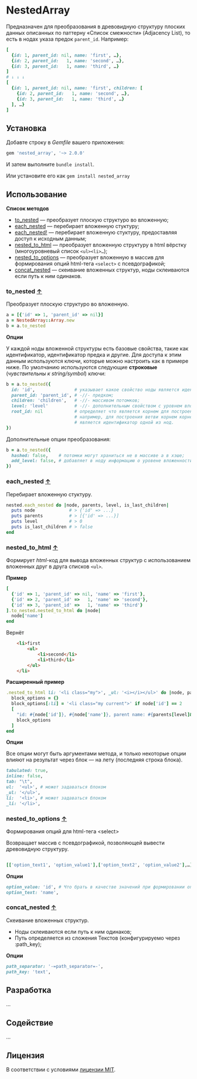 # NestedArray

Предназначен для преобразования в древовидную структуру плоских данных описанных по паттерну «Список смежности» (Adjacency List), то есть в нодах указа предок `parent_id`. Например:

```ruby
[
  {id: 1, parent_id: nil, name: 'first', …},
  {id: 2, parent_id:   1, name: 'second', …},
  {id: 3, parent_id:   1, name: 'third', …}
]
# ↓ ↓ ↓
[
  {id: 1, parent_id: nil, name: 'first', children: [
    {id: 2, parent_id:   1, name: 'second', …},
    {id: 3, parent_id:   1, name: 'third', …}
  ], …}
]
```




## Установка

Добавте строку в _Gemfile_ вашего приложения:

```ruby
gem 'nested_array', '~> 2.0.0'
```

И затем выполните `bundle install`.

Или установите его как `gem install nested_array`




## Использование

<a name="methods"></a>
__Список методов__

* [to_nested](#to_nested) — преобразует плоскую структуро во вложенную;
* [each_nested](#each_nested) — перебирает вложенную стуктуру;
* [each_nested!](#each_nested) — перебирает вложенную стуктуру, предоставляя доступ к исходным данным;
* [nested_to_html](#nested_to_html) — преобразует вложенную структуру в html вёрстку (многоуровневый список `<ul><li>…`);
* [nested_to_options](#nested_to_options) — преобразует вложенную в массив для формирования опций html-тега `<select>` с псевдографикой;
* [concat_nested](#concat_nested) — скеивание вложенных структур, ноды склеиваются если путь к ним одинаков.




<a name="to_nested"></a>
### to_nested [↑](#methods "К методам")

Преобразует плоскую структуро во вложенную.

```ruby
a = [{'id' => 1, 'parent_id' => nil}]
a = NestedArray::Array.new 
b = a.to_nested
```

__Опции__

У каждой ноды вложенной структуры есть базовые свойства, такие как идентификатор, идентификатор предка и другие. Для доступа к этим данным используются ключи, которые можно настроить как в примере ниже. По умолчанию используются следующие __строковые__ (_чувствительны к string/symbol_) ключи:

```ruby
b = a.to_nested({
  id: 'id',               # указывает какое свойство ноды является идентификатором;
  parent_id: 'parent_id', # -//- предком;
  children: 'children',   # -//- массивом потомков;
  level: 'level'          # -//- дополнительным свойством с уровнем вложенности;
  root_id: nil            # определяет что является корнем для построения дерева,
                          # например, для построения ветви корнем корнем
                          # является идентификатор одной из нод.
})
```

Дополнительные опции преобразования:

```ruby
b = a.to_nested({
  hashed: false,    # потомки могут храниться не в массиве а в хэше;
  add_level: false, # добавляет в ноду информацию о уровене вложенности ноды;
})
```




<a name="each_nested"></a>
### each_nested [↑](#methods "К методам")

Перебирает вложенную стуктуру.

```ruby
nested.each_nested do |node, parents, level, is_last_children|
  puts node             # > {'id' => ...}
  puts parents          # > [{'id' => ...}]
  puts level            # > 0
  puts is_last_children # > false
end
```




<a name="nested_to_html"></a>
### nested_to_html [↑](#methods "К методам")

Формирует _html_-код для вывода вложенных структур с использованием вложенных друг в друга списков `<ul>`.

__Пример__

```ruby
[
  {'id' => 1, 'parent_id' => nil, 'name' => 'first'},
  {'id' => 2, 'parent_id' =>   1, 'name' => 'second'},
  {'id' => 3, 'parent_id' =>   1, 'name' => 'third'}
].to_nested.nested_to_html do |node|
  node['name']
end
```

Вернёт

```html
	<li>first
		<ul>
			<li>second</li>
			<li>third</li>
		</ul>
	</li>
```

__Расширенный пример__

```ruby
.nested_to_html li: '<li class="my">', _ul: '<i></i></ul>' do |node, parents, level|
  block_options = {}
  block_options[:li] = '<li class="my current">' if node['id'] == 2
  [
  	"id: #{node['id']}, #{node['name']}, parent name: #{parents[level]&.[]('name')}",
  	block_options
  ]
end
```

__Опции__

Все опции могут быть аргументами метода, и только некоторые опции влияют на результат через блок — на лету (последняя строка блока).

```ruby
tabulated: true,
inline: false,
tab: "\t",
ul:  '<ul>', # может задаваться блоком
_ul: '</ul>',
li:  '<li>', # может задаваться блоком
_li: '</li>',
```




<a name="nested_to_options"></a>
### nested_to_options [↑](#methods "К методам")

Формирования опций для html-тега &lt;select&gt;

Возвращает массив с псевдографикой, позволяющей вывести древовидную структуру.

```ruby

[['option_text1', 'option_value1'],['option_text2', 'option_value2'],…]
```

__Опции__

```ruby
option_value: 'id', # Что брать в качестве значений при формировании опций селекта.
option_text: 'name',
```




<a name="concat_nested"></a>
### concat_nested [↑](#methods "К методам")

Скеивание вложенных структур.

* Ноды склеиваются если путь к ним одинаков;
* Путь определяется из сложения Текстов (конфигурируемо через :path_key);

__Опции__

```ruby
path_separator: '-=path_separator=-',
path_key: 'text',
```




## Разработка

…




## Содействие

…




## Лицензия

В соответствии с условиями [лицензии MIT](https://opensource.org/licenses/MIT).
